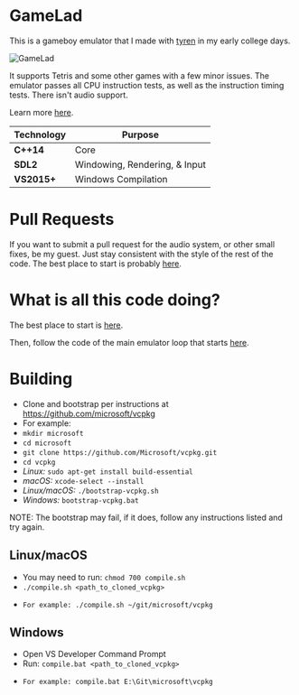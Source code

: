 # GameLad

This is a gameboy emulator that I made with [tyren](https://github.com/TyrenDe) in my early college days.

![GameLad](https://i.imgur.com/QDiatSD.jpg)

It supports Tetris and some other games with a few minor issues. The emulator passes all CPU instruction tests, as well as the instruction timing tests. There isn't audio support.

Learn more [here](https://github.com/Dooskington/GameLad/wiki).

Technology     | Purpose
---------------|----------
**C++14**      | Core
**SDL2**       | Windowing, Rendering, & Input
**VS2015+**    | Windows Compilation

# Pull Requests
If you want to submit a pull request for the audio system, or other small fixes, be my guest. Just stay consistent with the style of the rest of the code. The best place to start is probably [here](https://github.com/Dooskington/GameLad/blob/master/gb-emu-lib/APU.cpp).

# What is all this code doing?
The best place to start is [here](https://github.com/Dooskington/GameLad/wiki).

Then, follow the code of the main emulator loop that starts [here](https://github.com/Dooskington/GameLad/blob/master/gb-emu/Main.cpp#L220).

# Building
* Clone and bootstrap per instructions at https://github.com/microsoft/vcpkg
* For example:
* `mkdir microsoft`
* `cd microsoft`
* `git clone https://github.com/Microsoft/vcpkg.git`
* `cd vcpkg`
* *Linux:* `sudo apt-get install build-essential`
* *macOS:* `xcode-select --install`
* *Linux/macOS:* `./bootstrap-vcpkg.sh`
* *Windows:* `bootstrap-vcpkg.bat`

NOTE: The bootstrap may fail, if it does, follow any instructions listed and try again.

## Linux/macOS
* You may need to run: `chmod 700 compile.sh`
* `./compile.sh <path_to_cloned_vcpkg>`
*     For example: ./compile.sh ~/git/microsoft/vcpkg

## Windows
* Open VS Developer Command Prompt
* Run: `compile.bat <path_to_cloned_vcpkg>`
*     For example: compile.bat E:\Git\microsoft\vcpkg
